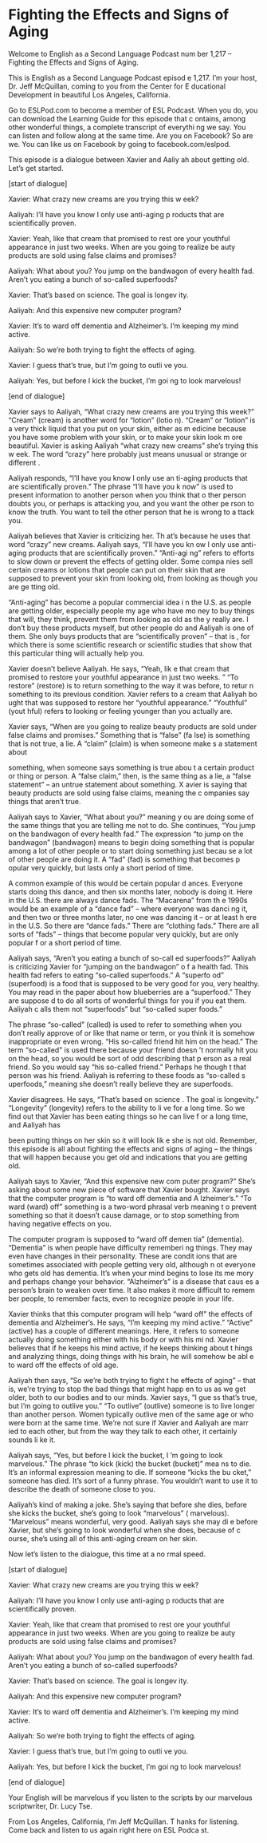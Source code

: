 # Fighting the Effects and Signs of Aging

Welcome to English as a Second Language Podcast num ber 1,217 – Fighting the Effects and Signs of Aging.  

This is English as a Second Language Podcast episod e 1,217. I’m your host, Dr. Jeff McQuillan, coming to you from the Center for E ducational Development in beautiful Los Angeles, California.  

Go to ESLPod.com to become a member of ESL Podcast.  When you do, you can download the Learning Guide for this episode that c ontains, among other wonderful things, a complete transcript of everythi ng we say. You can listen and follow along at the same time. Are you on Facebook?  So are we. You can like us on Facebook by going to facebook.com/eslpod.  

This episode is a dialogue between Xavier and Aaliy ah about getting old. Let’s get started. 

[start of dialogue] 

Xavier: What crazy new creams are you trying this w eek? 

Aaliyah: I’ll have you know I only use anti-aging p roducts that are scientifically proven. 

Xavier: Yeah, like that cream that promised to rest ore your youthful appearance in just two weeks. When are you going to realize be auty products are sold using false claims and promises? 

Aaliyah: What about you? You jump on the bandwagon of every health fad. Aren’t you eating a bunch of so-called superfoods? 

Xavier: That’s based on science. The goal is longev ity. 

Aaliyah: And this expensive new computer program? 

Xavier: It’s to ward off dementia and Alzheimer’s. I’m keeping my mind active.  

Aaliyah: So we’re both trying to fight the effects of aging. 

Xavier: I guess that’s true, but I’m going to outli ve you. 

Aaliyah: Yes, but before I kick the bucket, I’m goi ng to look marvelous! 

[end of dialogue] 

Xavier says to Aaliyah, “What crazy new creams are you trying this week?” “Cream” (cream) is another word for “lotion” (lotio n). “Cream” or “lotion” is a very thick liquid that you put on your skin, either as m edicine because you have some problem with your skin, or to make your skin look m ore beautiful. Xavier is asking Aaliyah “what crazy new creams” she’s trying this w eek. The word “crazy” here probably just means unusual or strange or different .  

Aaliyah responds, “I’ll have you know I only use an ti-aging products that are scientifically proven.” The phrase “I’ll have you k now” is used to present information to another person when you think that o ther person doubts you, or perhaps is attacking you, and you want the other pe rson to know the truth. You want to tell the other person that he is wrong to a ttack you.  

Aaliyah believes that Xavier is criticizing her. Th at’s because he uses that word “crazy” new creams. Aaliyah says, “I’ll have you kn ow I only use anti-aging products that are scientifically proven.” “Anti-agi ng” refers to efforts to slow down or prevent the effects of getting older. Some compa nies sell certain creams or lotions that people can put on their skin that are supposed to prevent your skin from looking old, from looking as though you are ge tting old.  

“Anti-aging” has become a popular commercial idea i n the U.S. as people are getting older, especially people my age who have mo ney to buy things that will, they think, prevent them from looking as old as the y really are. I don’t buy these products myself, but other people do and Aaliyah is  one of them. She only buys products that are “scientifically proven” – that is , for which there is some scientific research or scientific studies that show that this particular thing will actually help you.  

Xavier doesn’t believe Aaliyah. He says, “Yeah, lik e that cream that promised to restore your youthful appearance in just two weeks. ” “To restore” (restore) is to return something to the way it was before, to retur n something to its previous condition. Xavier refers to a cream that Aaliyah bo ught that was supposed to restore her “youthful appearance.” “Youthful” (yout hful) refers to looking or feeling younger than you actually are.  

Xavier says, “When are you going to realize beauty products are sold under false claims and promises.” Something that is “false” (fa lse) is something that is not true, a lie. A “claim” (claim) is when someone make s a statement about  

something, when someone says something is true abou t a certain product or thing or person. A “false claim,” then, is the same  thing as a lie, a “false statement” – an untrue statement about something. X avier is saying that beauty products are sold using false claims, meaning the c ompanies say things that aren’t true.  

Aaliyah says to Xavier, “What about you?” meaning y ou are doing some of the same things that you are telling me not to do. She continues, “You jump on the bandwagon of every health fad.” The expression “to jump on the bandwagon” (bandwagon) means to begin doing something that is popular among a lot of other people or to start doing something just becau se a lot of other people are doing it. A “fad” (fad) is something that becomes p opular very quickly, but lasts only a short period of time.  

A common example of this would be certain popular d ances. Everyone starts doing this dance, and then six months later, nobody  is doing it. Here in the U.S. there are always dance fads. The “Macarena” from th e 1990s would be an example of a “dance fad” – where everyone was danci ng it, and then two or three months later, no one was dancing it – or at least h ere in the U.S. So there are “dance fads.” There are “clothing fads.” There are all sorts of “fads” – things that become popular very quickly, but are only popular f or a short period of time.  

Aaliyah says, “Aren’t you eating a bunch of so-call ed superfoods?” Aaliyah is criticizing Xavier for “jumping on the bandwagon” o f a health fad. This health fad refers to eating “so-called superfoods.” A “superfo od” (superfood) is a food that is supposed to be very good for you, very healthy. You  may read in the paper about how blueberries are a “superfood.” They are suppose d to do all sorts of wonderful things for you if you eat them. Aaliyah c alls them not “superfoods” but “so-called super foods.”  

The phrase “so-called” (called) is used to refer to  something when you don’t really approve of or like that name or term, or you  think it is somehow inappropriate or even wrong. “His so-called friend hit him on the head.” The term “so-called” is used there because your friend doesn ’t normally hit you on the head, so you would be sort of odd describing that p erson as a real friend. So you would say “his so-called friend.” Perhaps he though t that person was his friend. Aaliyah is referring to these foods as “so-called s uperfoods,” meaning she doesn’t really believe they are superfoods.  

Xavier disagrees. He says, “That’s based on science . The goal is longevity.” “Longevity” (longevity) refers to the ability to li ve for a long time. So we find out that Xavier has been eating things so he can live f or a long time, and Aaliyah has  

been putting things on her skin so it will look lik e she is not old. Remember, this episode is all about fighting the effects and signs  of aging – the things that will happen because you get old and indications that you  are getting old.  

Aaliyah says to Xavier, “And this expensive new com puter program?” She’s asking about some new piece of software that Xavier  bought. Xavier says that the computer program is “to ward off dementia and A lzheimer’s.” “To ward (ward) off” something is a two-word phrasal verb meaning t o prevent something so that it doesn’t cause damage, or to stop something from having negative effects on you.  

The computer program is supposed to “ward off demen tia” (dementia). “Dementia” is when people have difficulty rememberi ng things. They may even have changes in their personality. These are condit ions that are sometimes associated with people getting very old, although n ot everyone who gets old has dementia. It’s when your mind begins to lose its me mory and perhaps change your behavior. “Alzheimer’s” is a disease that caus es a person’s brain to weaken over time. It also makes it more difficult to remem ber people, to remember facts, even to recognize people in your life.  

Xavier thinks that this computer program will help “ward off” the effects of dementia and Alzheimer’s. He says, “I’m keeping my mind active.” “Active” (active) has a couple of different meanings. Here, it refers to someone actually doing something either with his body or with his mi nd. Xavier believes that if he keeps his mind active, if he keeps thinking about t hings and analyzing things, doing things with his brain, he will somehow be abl e to ward off the effects of old age.  

Aaliyah then says, “So we’re both trying to fight t he effects of aging” – that is, we’re trying to stop the bad things that might happ en to us as we get older, both to our bodies and to our minds. Xavier says, “I gue ss that’s true, but I’m going to outlive you.” “To outlive” (outlive) someone is to live longer than another person. Women typically outlive men of the same age or who were born at the same time. We’re not sure if Xavier and Aaliyah are marr ied to each other, but from the way they talk to each other, it certainly sounds li ke it.  

Aaliyah says, “Yes, but before I kick the bucket, I ’m going to look marvelous.” The phrase “to kick (kick) the bucket (bucket)” mea ns to die. It’s an informal expression meaning to die. If someone “kicks the bu cket,” someone has died. It’s sort of a funny phrase. You wouldn’t want to use it  to describe the death of someone close to you.  

Aaliyah’s kind of making a joke. She’s saying that before she dies, before she kicks the bucket, she’s going to look “marvelous” ( marvelous). “Marvelous” means wonderful, very good. Aaliyah says she may di e before Xavier, but she’s going to look wonderful when she does, because of c ourse, she’s using all of this anti-aging cream on her skin.  

Now let’s listen to the dialogue, this time at a no rmal speed. 

[start of dialogue] 

Xavier: What crazy new creams are you trying this w eek? 

Aaliyah: I’ll have you know I only use anti-aging p roducts that are scientifically proven. 

Xavier: Yeah, like that cream that promised to rest ore your youthful appearance in just two weeks. When are you going to realize be auty products are sold using false claims and promises? 

Aaliyah: What about you? You jump on the bandwagon of every health fad. Aren’t you eating a bunch of so-called superfoods? 

Xavier: That’s based on science. The goal is longev ity. 

Aaliyah: And this expensive new computer program? 

Xavier: It’s to ward off dementia and Alzheimer’s. I’m keeping my mind active.  

Aaliyah: So we’re both trying to fight the effects of aging. 

Xavier: I guess that’s true, but I’m going to outli ve you. 

Aaliyah: Yes, but before I kick the bucket, I’m goi ng to look marvelous! 

[end of dialogue] 

Your English will be marvelous if you listen to the  scripts by our marvelous scriptwriter, Dr. Lucy Tse.  

From Los Angeles, California, I’m Jeff McQuillan. T hanks for listening. Come back and listen to us again right here on ESL Podca st.  

